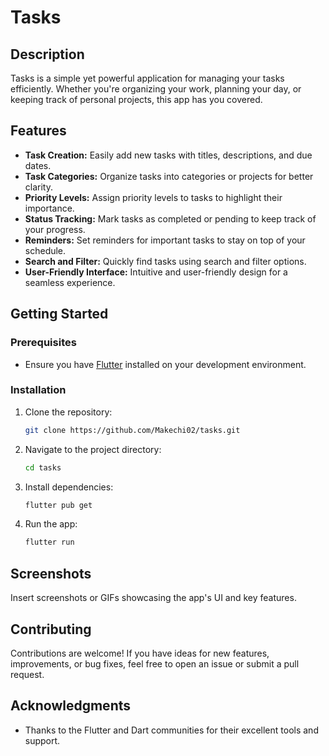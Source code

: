 # Tasks

## Description

Tasks is a simple yet powerful application for managing your tasks efficiently. Whether you're organizing your work, planning your day, or keeping track of personal projects, this app has you covered.

## Features

- **Task Creation:** Easily add new tasks with titles, descriptions, and due dates.
- **Task Categories:** Organize tasks into categories or projects for better clarity.
- **Priority Levels:** Assign priority levels to tasks to highlight their importance.
- **Status Tracking:** Mark tasks as completed or pending to keep track of your progress.
- **Reminders:** Set reminders for important tasks to stay on top of your schedule.
- **Search and Filter:** Quickly find tasks using search and filter options.
- **User-Friendly Interface:** Intuitive and user-friendly design for a seamless experience.

## Getting Started

### Prerequisites

- Ensure you have [Flutter](https://flutter.dev/) installed on your development environment.

### Installation

1. Clone the repository:

   ```bash
   git clone https://github.com/Makechi02/tasks.git
   ```

2. Navigate to the project directory:

   ```bash
   cd tasks
   ```

3. Install dependencies:

   ```bash
   flutter pub get
   ```

4. Run the app:

   ```bash
   flutter run
   ```

## Screenshots

Insert screenshots or GIFs showcasing the app's UI and key features.

## Contributing

Contributions are welcome! If you have ideas for new features, improvements, or bug fixes, feel free to open an issue or submit a pull request.

## Acknowledgments

- Thanks to the Flutter and Dart communities for their excellent tools and support.
